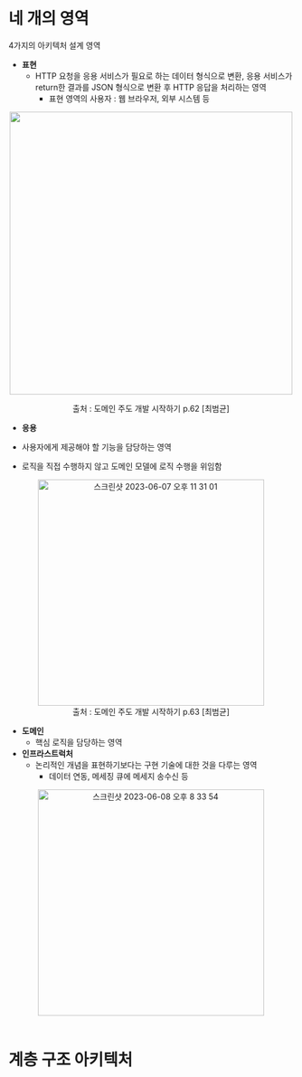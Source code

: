 # 네 개의 영역

4가지의 아키텍처 설계 영역

- **표현**
  - HTTP 요청을 응용 서비스가 필요로 하는 데이터 형식으로 변환, 응용 서비스가 return한 결과를 JSON 형식으로 변환 후 HTTP 응답을 처리하는 영역
    - 표현 영역의 사용자 : 웹 브라우저, 외부 시스템 등

<p align="center">
  <img width="500" src="https://github.com/b2aconnn/TIL/assets/89119477/ec2cd4f1-8443-4df3-81ae-1b56716e55c2"></p>

<p align="center">출처 : 도메인 주도 개발 시작하기 p.62 [최범균]</p>

- **응용**
- 사용자에게 제공해야 할 기능을 담당하는 영역
  
- 로직을 직접 수행하지 않고 도메인 모델에 로직 수행을 위임함

<div style="text-align: center;">
  <img width="400" alt="스크린샷 2023-06-07 오후 11 31 01" src="https://github.com/b2aconnn/TIL/assets/89119477/1add16c2-91fb-4c52-b264-e5491894f4af"></div>

<div style="text-align: center;">출처 : 도메인 주도 개발 시작하기 p.63 [최범균]</div>

- **도메인**
  - 핵심 로직을 담당하는 영역
- **인프라스트럭처**
  - 논리적인 개념을 표현하기보다는 구현 기술에 대한 것을 다루는 영역
    - 데이터 연동, 메세징 큐에 메세지 송수신 등

<div style="text-align: center;">
	<img width="400" alt="스크린샷 2023-06-08 오후 8 33 54" src="https://github.com/b2aconnn/TIL/assets/89119477/6f1eeb63-3c43-4b28-a7e2-f5c22652c49a"></div>

<br>

# 계층 구조 아키텍처

 





